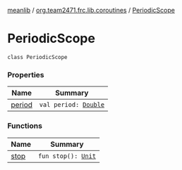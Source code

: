 [meanlib](../../index.md) / [org.team2471.frc.lib.coroutines](../index.md) / [PeriodicScope](./index.md)

# PeriodicScope

`class PeriodicScope`

### Properties

| Name | Summary |
|---|---|
| [period](period.md) | `val period: `[`Double`](https://kotlinlang.org/api/latest/jvm/stdlib/kotlin/-double/index.html) |

### Functions

| Name | Summary |
|---|---|
| [stop](stop.md) | `fun stop(): `[`Unit`](https://kotlinlang.org/api/latest/jvm/stdlib/kotlin/-unit/index.html) |
